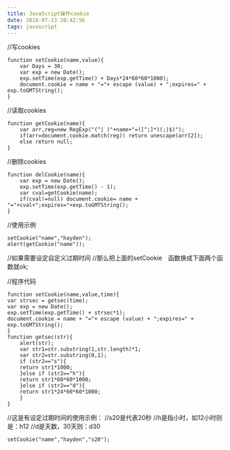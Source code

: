 ```yaml
---
title: JavaScript操作cookie
date: 2018-07-13 20:42:56
tags: javascript
---
```

//写cookies
```
function setCookie(name,value){
	var Days = 30;
	var exp = new Date(); 
	exp.setTime(exp.getTime() + Days*24*60*60*1000);
	document.cookie = name + "="+ escape (value) + ";expires=" + exp.toGMTString();
}
```

//读取cookies
```
function getCookie(name){
	var arr,reg=new RegExp("(^| )"+name+"=([^;]*)(;|$)");
	if(arr=document.cookie.match(reg)) return unescape(arr[2]);
	else return null;
}
```

//删除cookies
```
function delCookie(name){
	var exp = new Date();
	exp.setTime(exp.getTime() - 1);
	var cval=getCookie(name);
	if(cval!=null) document.cookie= name + "="+cval+";expires="+exp.toGMTString();
}
```

//使用示例
```
setCookie("name","hayden");
alert(getCookie("name"));
```

//如果需要设定自定义过期时间
//那么把上面的setCookie　函数换成下面两个函数就ok;


//程序代码
```
function setCookie(name,value,time){
var strsec = getsec(time);
var exp = new Date();
exp.setTime(exp.getTime() + strsec*1);
document.cookie = name + "="+ escape (value) + ";expires=" + exp.toGMTString();
}
function getsec(str){
    alert(str);
    var str1=str.substring(1,str.length)*1; 
    var str2=str.substring(0,1); 
    if (str2=="s"){
    return str1*1000;
    }else if (str2=="h"){
    return str1*60*60*1000;
    }else if (str2=="d"){
    return str1*24*60*60*1000;
    }
}
```
//这是有设定过期时间的使用示例：
//s20是代表20秒
//h是指小时，如12小时则是：h12
//d是天数，30天则：d30
```
setCookie("name","hayden","s20");
```
